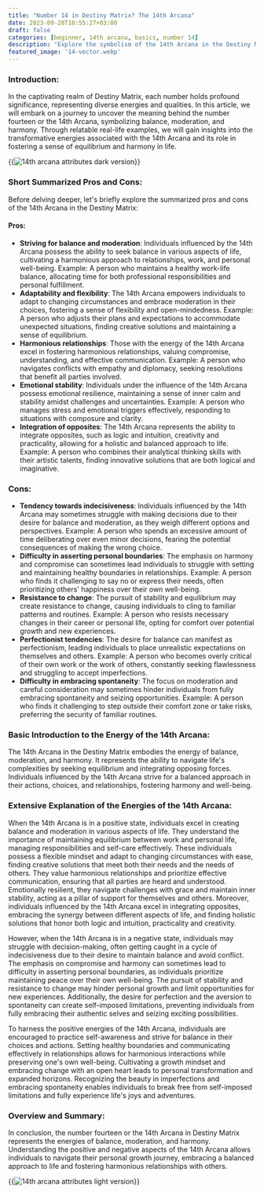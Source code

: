 ```yaml
---
title: "Number 14 in Destiny Matrix? The 14th Arcana"
date: 2023-09-28T10:55:27+03:00
draft: false
categories: [beginner, 14th arcana, basics, number 14]
description: "Explore the symbolism of the 14th Arcana in the Destiny Matrix system, as real-life examples shed light on its representation of balance, moderation, and harmony."
featured_image: '14-vector.webp'
---
```


### Introduction:
In the captivating realm of Destiny Matrix, each number holds profound significance, representing diverse energies and qualities. In this article, we will embark on a journey to uncover the meaning behind the number fourteen or the 14th Arcana, symbolizing balance, moderation, and harmony. Through relatable real-life examples, we will gain insights into the transformative energies associated with the 14th Arcana and its role in fostering a sense of equilibrium and harmony in life.

{{<image link="14-dark.webp" alt="14th arcana attributes dark version">}}

### Short Summarized Pros and Cons:
Before delving deeper, let's briefly explore the summarized pros and cons of the 14th Arcana in the Destiny Matrix:

#### Pros:

- **Striving for balance and moderation**: Individuals influenced by the 14th Arcana possess the ability to seek balance in various aspects of life, cultivating a harmonious approach to relationships, work, and personal well-being.
Example: A person who maintains a healthy work-life balance, allocating time for both professional responsibilities and personal fulfillment.
- **Adaptability and flexibility**: The 14th Arcana empowers individuals to adapt to changing circumstances and embrace moderation in their choices, fostering a sense of flexibility and open-mindedness.
Example: A person who adjusts their plans and expectations to accommodate unexpected situations, finding creative solutions and maintaining a sense of equilibrium.
- **Harmonious relationships**: Those with the energy of the 14th Arcana excel in fostering harmonious relationships, valuing compromise, understanding, and effective communication.
Example: A person who navigates conflicts with empathy and diplomacy, seeking resolutions that benefit all parties involved.
- **Emotional stability**: Individuals under the influence of the 14th Arcana possess emotional resilience, maintaining a sense of inner calm and stability amidst challenges and uncertainties.
Example: A person who manages stress and emotional triggers effectively, responding to situations with composure and clarity.
- **Integration of opposites**: The 14th Arcana represents the ability to integrate opposites, such as logic and intuition, creativity and practicality, allowing for a holistic and balanced approach to life.
Example: A person who combines their analytical thinking skills with their artistic talents, finding innovative solutions that are both logical and imaginative.

### Cons:

- **Tendency towards indecisiveness**: Individuals influenced by the 14th Arcana may sometimes struggle with making decisions due to their desire for balance and moderation, as they weigh different options and perspectives.
Example: A person who spends an excessive amount of time deliberating over even minor decisions, fearing the potential consequences of making the wrong choice.
- **Difficulty in asserting personal boundaries**: The emphasis on harmony and compromise can sometimes lead individuals to struggle with setting and maintaining healthy boundaries in relationships.
Example: A person who finds it challenging to say no or express their needs, often prioritizing others' happiness over their own well-being.
- **Resistance to change**: The pursuit of stability and equilibrium may create resistance to change, causing individuals to cling to familiar patterns and routines.
Example: A person who resists necessary changes in their career or personal life, opting for comfort over potential growth and new experiences.
- **Perfectionist tendencies**: The desire for balance can manifest as perfectionism, leading individuals to place unrealistic expectations on themselves and others.
Example: A person who becomes overly critical of their own work or the work of others, constantly seeking flawlessness and struggling to accept imperfections.
- **Difficulty in embracing spontaneity**: The focus on moderation and careful consideration may sometimes hinder individuals from fully embracing spontaneity and seizing opportunities.
Example: A person who finds it challenging to step outside their comfort zone or take risks, preferring the security of familiar routines.

### Basic Introduction to the Energy of the 14th Arcana:
The 14th Arcana in the Destiny Matrix embodies the energy of balance, moderation, and harmony. It represents the ability to navigate life's complexities by seeking equilibrium and integrating opposing forces. Individuals influenced by the 14th Arcana strive for a balanced approach in their actions, choices, and relationships, fostering harmony and well-being.

### Extensive Explanation of the Energies of the 14th Arcana:
When the 14th Arcana is in a positive state, individuals excel in creating balance and moderation in various aspects of life. They understand the importance of maintaining equilibrium between work and personal life, managing responsibilities and self-care effectively. These individuals possess a flexible mindset and adapt to changing circumstances with ease, finding creative solutions that meet both their needs and the needs of others. They value harmonious relationships and prioritize effective communication, ensuring that all parties are heard and understood. Emotionally resilient, they navigate challenges with grace and maintain inner stability, acting as a pillar of support for themselves and others. Moreover, individuals influenced by the 14th Arcana excel in integrating opposites, embracing the synergy between different aspects of life, and finding holistic solutions that honor both logic and intuition, practicality and creativity.

However, when the 14th Arcana is in a negative state, individuals may struggle with decision-making, often getting caught in a cycle of indecisiveness due to their desire to maintain balance and avoid conflict. The emphasis on compromise and harmony can sometimes lead to difficulty in asserting personal boundaries, as individuals prioritize maintaining peace over their own well-being. The pursuit of stability and resistance to change may hinder personal growth and limit opportunities for new experiences. Additionally, the desire for perfection and the aversion to spontaneity can create self-imposed limitations, preventing individuals from fully embracing their authentic selves and seizing exciting possibilities.

To harness the positive energies of the 14th Arcana, individuals are encouraged to practice self-awareness and strive for balance in their choices and actions. Setting healthy boundaries and communicating effectively in relationships allows for harmonious interactions while preserving one's own well-being. Cultivating a growth mindset and embracing change with an open heart leads to personal transformation and expanded horizons. Recognizing the beauty in imperfections and embracing spontaneity enables individuals to break free from self-imposed limitations and fully experience life's joys and adventures.

### Overview and Summary:
In conclusion, the number fourteen or the 14th Arcana in Destiny Matrix represents the energies of balance, moderation, and harmony. Understanding the positive and negative aspects of the 14th Arcana allows individuals to navigate their personal growth journey, embracing a balanced approach to life and fostering harmonious relationships with others.

{{<image link="14-light.webp" alt="14th arcana attributes light version">}}